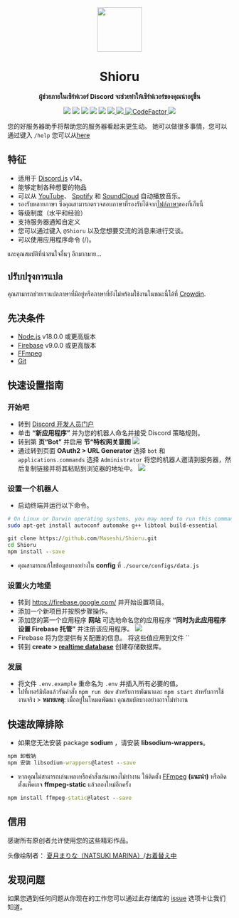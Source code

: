 <div align="center">
  <img src="https://raw.githubusercontent.com/Maseshi/Shioru/main/assets/icons/favicon-circle.png" width="100" />
  <strong>
    <h1>Shioru</h2>
    <p>ผู้ช่วยภายในเซิร์ฟเวอร์ Discord จะช่วยทำให้เซิร์ฟเวอร์ของคุณน่าอยู่ขึ้น</p>
  </strong>
  <img src="https://img.shields.io/badge/discord.js-v14-7354F6?logo=discord&logoColor=white" />
  <img src="https://img.shields.io/github/stars/Maseshi/Shioru.svg?logo=github" />
  <img src="https://img.shields.io/github/v/release/Maseshi/Shioru" />
  <img src="https://img.shields.io/github/license/Maseshi/Shioru.svg?logo=github" />
  <img src="https://img.shields.io/github/last-commit/Maseshi/Shioru" />
  <a title="Status" target="_blank" href="https://shioru.statuspage.io/">
    <img src="https://img.shields.io/badge/dynamic/json?logo=google-cloud&logoColor=white&label=status&query=status.indicator&url=https%3A%2F%2Fq60yrzp0cbgg.statuspage.io%2Fapi%2Fv2%2Fstatus.json" />
  </a>
  <a title="Crowdin" target="_blank" href="https://crowdin.com/project/shioru">
    <img src="https://badges.crowdin.net/shioru/localized.svg" />
  </a>
  <a title="CodeFactor" target="_blank" href="https://www.codefactor.io/repository/github/maseshi/shioru">
    <img src="https://www.codefactor.io/repository/github/maseshi/shioru/badge" alt="CodeFactor" />
  </a>
  <a title="Top.gg" target="_blank" href="https://top.gg/bot/704706906505347183">
    <img src="https://top.gg/api/widget/upvotes/704706906505347183.svg" />
  </a>
</div>

您的好服务器助手将帮助您的服务器看起来更生动。 她可以做很多事情，您可以通过键入 `/help` 您可以从[here](https://discord.com/api/oauth2/authorize?client_id=704706906505347183&permissions=8&scope=applications.commands%20bot&redirect_uri=https%3A%2F%2Fshiorus.web.app%2Fthanks-you)

<div align="center">
  <a href="https://github.com/Maseshi/Shioru/tree/main/documents">
    </img>
  </a>
</div>

## 特征

- 适用于 [Discord.js](https://discord.js.org/) v14。
- 能够定制各种想要的物品
- 可以从 [YouTube](https://www.youtube.com/)、 [Spotify](https://www.spotify.com/) 和 [SoundCloud](https://soundcloud.com/) 自动播放音乐。
- รองรับหลายภาษา ซึ่งคุณสามารถตรวจสอบภาษาที่รองรับได้จาก[ไฟล์ภาษา](https://github.com/Maseshi/Shioru/blob/main/source/configs/languages.json)ของที่เก็บนี้
- 等级制度（水平和经验）
- 支持服务器通知自定义
- 您可以通过键入 `@Shioru` 以及您想要交流的消息来进行交谈。
- 可以使用应用程序命令 (/)。

และคุณสมบัติที่น่าสนใจอื่นๆ อีกมากมาย...

## ปรับปรุงการแปล

คุณสามารถช่วยเราแปลภาษาที่มีอยู่หรือภาษาที่ยังไม่พร้อมใช้งานในขณะนี้ได้ที่ [Crowdin](https://crowdin.com/project/shioru).

## 先决条件

- [Node.js](https://nodejs.org/) v18.0.0 或更高版本
- [Firebase](https://firebase.google.com/) v9.0.0 或更高版本
- [FFmpeg](https://www.ffmpeg.org/download.html)
- [Git](https://git-scm.com/downloads)

## 快速设置指南

### 开始吧

- 转到 [Discord 开发人员门户](https://discord.com/developers/applications)
- 单击 **“新应用程序”** 并为您的机器人命名并接受 Discord 策略规则。
- 转到第 **页“Bot”** 并启用 **节“特权网关意图** ![](https://raw.githubusercontent.com/Maseshi/Shioru/main/assets/images/discord-developer-portal-privileged-gateway-intents.png)
- 通过转到页面 **OAuth2 > URL Generator** 选择 `bot` 和 `applications.commands` 选择 `Administrator` 将您的机器人邀请到服务器，然后复制链接并将其粘贴到浏览器的地址中。 ![](https://raw.githubusercontent.com/Maseshi/Shioru/main/assets/images/discord-developer-portal-scopes.png)

### 设置一个机器人

- 启动终端并运行以下命令。

```sh
# On Linux or Darwin operating systems, you may need to run this command.
sudo apt-get install autoconf automake g++ libtool build-essential
```

```bat
git clone https://github.com/Maseshi/Shioru.git
cd Shioru
npm install --save
```

- คุณสามารถแก้ไขข้อมูลบางอย่างใน **config** ที่ `./source/configs/data.js`

### 设置火力地堡

- 转到 https://firebase.google.com/ 并开始设置项目。
- 添加一个新项目并按照步骤操作。
- 添加您的第一个应用程序 **网站** 可选地命名您的应用程序 **“同时为此应用程序设置 Firebase 托管”** 并注册该应用程序。 ![](https://raw.githubusercontent.com/Maseshi/Shioru/main/assets/images/firebase-setup-web-application.png)
- Firebase 将为您提供有关配置的信息。 将这些值应用到文件 ``
- 转到 **create > [realtime database](https://console.firebase.google.com/u/0/project/_/database/data)** 创建存储数据库。

### 发展

- 将文件 `.env.example` 重命名为 `.env` 并插入所有必要的值。
- ไปที่เทอร์มินัลแล้วรันคำสั่ง `npm run dev` สำหรับการพัฒนาและ `npm start` สำหรับการใช้งานจริง > **หมายเหตุ**: เมื่ออยู่ในโหมดพัฒนา คุณสมบัตบางอย่างอาจไม่ทำงาน

## 快速故障排除

- 如果您无法安装 package **sodium** ，请安装 **libsodium-wrappers**。
```bat
npm 卸载钠
npm 安装 libsodium-wrappers@latest --save
```
- หากคุณไม่สามารถเล่นเพลงหรือคำสั่งเล่นเพลงไม่ทำงาน ให้ติดตั้ง [FFmpeg](https://ffmpeg.org/download.html) **(แนะนำ)** หรือติดตั้งแพ็คเกจ **ffmpeg-static** แล้วลองใหม่อีกครั้ง
```bat
npm install ffmpeg-static@latest --save
```

## 信用

感谢所有原创者允许使用您的这些精彩作品。

头像绘制者： [夏月まりな（NATSUKI MARINA）](https://www.pixiv.net/en/users/482462)/[お着替え中](https://www.pixiv.net/en/artworks/76075098)

## 发现问题

如果您遇到任何问题从你现在的工作您可以通过此存储库的 [issue](https://github.com/Maseshi/Shioru/issues) 选项卡让我们知道。
